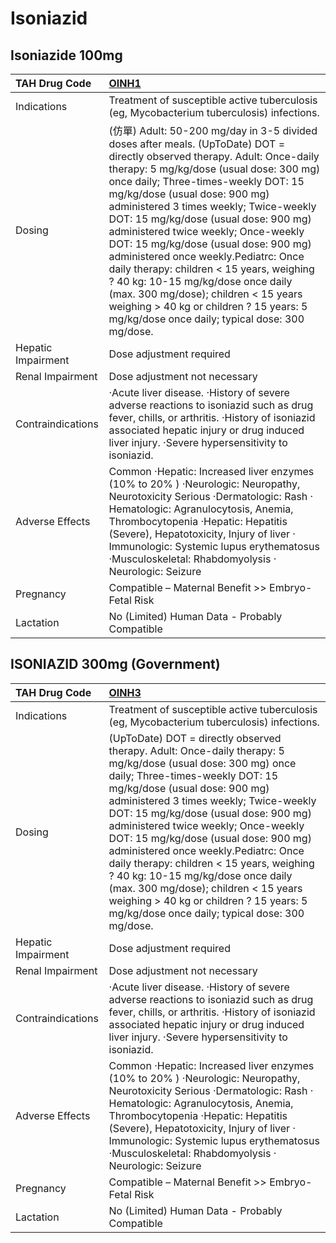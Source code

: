# Isoniazid

## Isoniazide 100mg

| TAH Drug Code      | [**OINH1**](https://www.tahsda.org.tw/drugs/hissearch.php?drug_code=OINH1)                                                                                                                                                                                                                                                                                                                                                                                                                                                                                                                                                                                                    |
|:-------------------|:------------------------------------------------------------------------------------------------------------------------------------------------------------------------------------------------------------------------------------------------------------------------------------------------------------------------------------------------------------------------------------------------------------------------------------------------------------------------------------------------------------------------------------------------------------------------------------------------------------------------------------------------------------------------------|
| Indications        | Treatment of susceptible active tuberculosis (eg, Mycobacterium tuberculosis) infections.                                                                                                                                                                                                                                                                                                                                                                                                                                                                                                                                                                                     |
| Dosing             | (仿單) Adult: 50-200 mg/day in 3-5 divided doses after meals. (UpToDate) DOT = directly observed therapy. Adult: Once-daily therapy: 5 mg/kg/dose (usual dose: 300 mg) once daily; Three-times-weekly DOT: 15 mg/kg/dose (usual dose: 900 mg) administered 3 times weekly; Twice-weekly DOT: 15 mg/kg/dose (usual dose: 900 mg) administered twice weekly; Once-weekly DOT: 15 mg/kg/dose (usual dose: 900 mg) administered once weekly.Pediatrc: Once daily therapy: children < 15 years, weighing ? 40 kg: 10-15 mg/kg/dose once daily (max. 300 mg/dose); children < 15 years weighing > 40 kg or children ? 15 years: 5 mg/kg/dose once daily; typical dose: 300 mg/dose. |
| Hepatic Impairment | Dose adjustment required                                                                                                                                                                                                                                                                                                                                                                                                                                                                                                                                                                                                                                                      |
| Renal Impairment   | Dose adjustment not necessary                                                                                                                                                                                                                                                                                                                                                                                                                                                                                                                                                                                                                                                 |
| Contraindications  | ‧Acute liver disease. ‧History of severe adverse reactions to isoniazid such as drug fever, chills, or arthritis. ‧History of isoniazid associated hepatic injury or drug induced liver injury. ‧Severe hypersensitivity to isoniazid.                                                                                                                                                                                                                                                                                                                                                                                                                                        |
| Adverse Effects    | Common ‧Hepatic: Increased liver enzymes (10% to 20% ) ‧Neurologic: Neuropathy, Neurotoxicity Serious ‧Dermatologic: Rash ‧Hematologic: Agranulocytosis, Anemia, Thrombocytopenia ‧Hepatic: Hepatitis (Severe), Hepatotoxicity, Injury of liver ‧Immunologic: Systemic lupus erythematosus ‧Musculoskeletal: Rhabdomyolysis ‧Neurologic: Seizure                                                                                                                                                                                                                                                                                                                              |
| Pregnancy          | Compatible – Maternal Benefit >> Embryo-Fetal Risk                                                                                                                                                                                                                                                                                                                                                                                                                                                                                                                                                                                                                            |
| Lactation          | No (Limited) Human Data - Probably Compatible                                                                                                                                                                                                                                                                                                                                                                                                                                                                                                                                                                                                                                 |

## ISONIAZID 300mg (Government)

| TAH Drug Code      | [**OINH3**](https://www.tahsda.org.tw/drugs/hissearch.php?drug_code=OINH3)                                                                                                                                                                                                                                                                                                                                                                                                                                                                                                                                      |
|:-------------------|:----------------------------------------------------------------------------------------------------------------------------------------------------------------------------------------------------------------------------------------------------------------------------------------------------------------------------------------------------------------------------------------------------------------------------------------------------------------------------------------------------------------------------------------------------------------------------------------------------------------|
| Indications        | Treatment of susceptible active tuberculosis (eg, Mycobacterium tuberculosis) infections.                                                                                                                                                                                                                                                                                                                                                                                                                                                                                                                       |
| Dosing             | (UpToDate) DOT = directly observed therapy. Adult: Once-daily therapy: 5 mg/kg/dose (usual dose: 300 mg) once daily; Three-times-weekly DOT: 15 mg/kg/dose (usual dose: 900 mg) administered 3 times weekly; Twice-weekly DOT: 15 mg/kg/dose (usual dose: 900 mg) administered twice weekly; Once-weekly DOT: 15 mg/kg/dose (usual dose: 900 mg) administered once weekly.Pediatrc: Once daily therapy: children < 15 years, weighing ? 40 kg: 10-15 mg/kg/dose once daily (max. 300 mg/dose); children < 15 years weighing > 40 kg or children ? 15 years: 5 mg/kg/dose once daily; typical dose: 300 mg/dose. |
| Hepatic Impairment | Dose adjustment required                                                                                                                                                                                                                                                                                                                                                                                                                                                                                                                                                                                        |
| Renal Impairment   | Dose adjustment not necessary                                                                                                                                                                                                                                                                                                                                                                                                                                                                                                                                                                                   |
| Contraindications  | ‧Acute liver disease. ‧History of severe adverse reactions to isoniazid such as drug fever, chills, or arthritis. ‧History of isoniazid associated hepatic injury or drug induced liver injury. ‧Severe hypersensitivity to isoniazid.                                                                                                                                                                                                                                                                                                                                                                          |
| Adverse Effects    | Common ‧Hepatic: Increased liver enzymes (10% to 20% ) ‧Neurologic: Neuropathy, Neurotoxicity Serious ‧Dermatologic: Rash ‧Hematologic: Agranulocytosis, Anemia, Thrombocytopenia ‧Hepatic: Hepatitis (Severe), Hepatotoxicity, Injury of liver ‧Immunologic: Systemic lupus erythematosus ‧Musculoskeletal: Rhabdomyolysis ‧Neurologic: Seizure                                                                                                                                                                                                                                                                |
| Pregnancy          | Compatible – Maternal Benefit >> Embryo-Fetal Risk                                                                                                                                                                                                                                                                                                                                                                                                                                                                                                                                                              |
| Lactation          | No (Limited) Human Data - Probably Compatible                                                                                                                                                                                                                                                                                                                                                                                                                                                                                                                                                                   |

